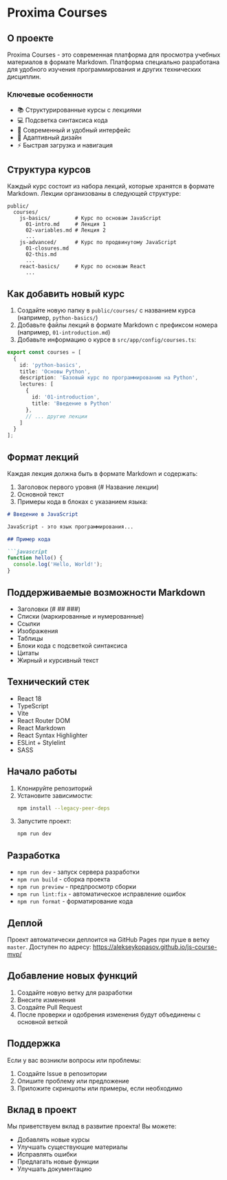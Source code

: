 # Proxima Courses

## О проекте

Proxima Courses - это современная платформа для просмотра учебных материалов в формате Markdown. Платформа специально разработана для удобного изучения программирования и других технических дисциплин.

### Ключевые особенности

- 📚 Структурированные курсы с лекциями
- 💻 Подсветка синтаксиса кода
- 🎨 Современный и удобный интерфейс
- 📱 Адаптивный дизайн
- ⚡ Быстрая загрузка и навигация

## Структура курсов

Каждый курс состоит из набора лекций, которые хранятся в формате Markdown. Лекции организованы в следующей структуре:

```
public/
  courses/
    js-basics/        # Курс по основам JavaScript
      01-intro.md     # Лекция 1
      02-variables.md # Лекция 2
      ...
    js-advanced/      # Курс по продвинутому JavaScript
      01-closures.md
      02-this.md
      ...
    react-basics/     # Курс по основам React
      ...
```

## Как добавить новый курс

1. Создайте новую папку в `public/courses/` с названием курса (например, `python-basics/`)
2. Добавьте файлы лекций в формате Markdown с префиксом номера (например, `01-introduction.md`)
3. Добавьте информацию о курсе в `src/app/config/courses.ts`:

```typescript
export const courses = [
  {
    id: 'python-basics',
    title: 'Основы Python',
    description: 'Базовый курс по программированию на Python',
    lectures: [
      {
        id: '01-introduction',
        title: 'Введение в Python'
      },
      // ... другие лекции
    ]
  }
];
```

## Формат лекций

Каждая лекция должна быть в формате Markdown и содержать:

1. Заголовок первого уровня (# Название лекции)
2. Основной текст
3. Примеры кода в блоках с указанием языка:

```markdown
# Введение в JavaScript

JavaScript - это язык программирования...

## Пример кода

```javascript
function hello() {
  console.log('Hello, World!');
}
```

## Поддерживаемые возможности Markdown

- Заголовки (# ## ###)
- Списки (маркированные и нумерованные)
- Ссылки
- Изображения
- Таблицы
- Блоки кода с подсветкой синтаксиса
- Цитаты
- Жирный и курсивный текст

## Технический стек

- React 18
- TypeScript
- Vite
- React Router DOM
- React Markdown
- React Syntax Highlighter
- ESLint + Stylelint
- SASS

## Начало работы

1. Клонируйте репозиторий
2. Установите зависимости:
   ```bash
   npm install --legacy-peer-deps
   ```
3. Запустите проект:
   ```bash
   npm run dev
   ```

## Разработка

- `npm run dev` - запуск сервера разработки
- `npm run build` - сборка проекта
- `npm run preview` - предпросмотр сборки
- `npm run lint:fix` - автоматическое исправление ошибок
- `npm run format` - форматирование кода

## Деплой

Проект автоматически деплоится на GitHub Pages при пуше в ветку `master`. 
Доступен по адресу: https://alekseykopasov.github.io/js-course-mvp/

## Добавление новых функций

1. Создайте новую ветку для разработки
2. Внесите изменения
3. Создайте Pull Request
4. После проверки и одобрения изменения будут объединены с основной веткой

## Поддержка

Если у вас возникли вопросы или проблемы:
1. Создайте Issue в репозитории
2. Опишите проблему или предложение
3. Приложите скриншоты или примеры, если необходимо

## Вклад в проект

Мы приветствуем вклад в развитие проекта! Вы можете:
- Добавлять новые курсы
- Улучшать существующие материалы
- Исправлять ошибки
- Предлагать новые функции
- Улучшать документацию 